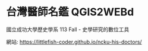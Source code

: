 # 台灣醫師名鑑 QGIS2WEBd

國立成功大學歷史學系 113 Fall - 史學研究的數位工具

網站: https://littlefish-coder.github.io/ncku-his-doctors/ 
